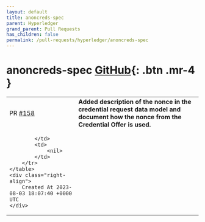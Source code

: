 ```yaml
---
layout: default
title: anoncreds-spec
parent: Hyperledger
grand_parent: Pull Requests
has_children: false
permalink: /pull-requests/hyperledger/anoncreds-spec
---
```


# anoncreds-spec <span class="fs-3 right-align">[GitHub](https://github.com/hyperledger/anoncreds-spec){: .btn .mr-4 }</span>


<div>
    <table>
        <tr>
            <td>
                PR <a href="https://github.com/hyperledger/anoncreds-spec/pull/158" class=".btn">#158</a>
            </td>
            <td>
                <b>
                    Added description of the nonce in the credential request data model and document how the nonce from the Credential Offer is used.
                </b>
            </td>
        </tr>
        <tr>
            <td>
                
            </td>
            <td>
                <nil>
            </td>
        </tr>
    </table>
    <div class="right-align">
        Created At 2023-08-03 18:07:40 +0000 UTC
    </div>
</div>

